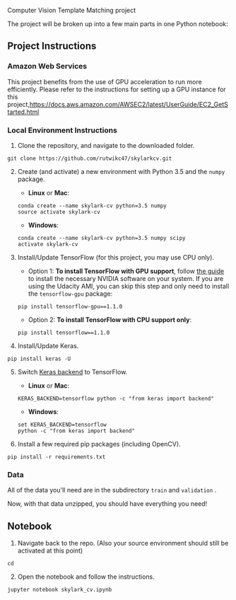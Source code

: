 Computer Vision Template Matching project 

The project will be broken up into a few main parts in one Python notebook:

## Project Instructions


### Amazon Web Services

This project benefits from the use of GPU acceleration to run more efficiently. Please refer to the instructions for setting up a GPU instance for this project,https://docs.aws.amazon.com/AWSEC2/latest/UserGuide/EC2_GetStarted.html


### Local Environment Instructions


1. Clone the repository, and navigate to the downloaded folder.
```
git clone https://github.com/rutwikc47/skylarkcv.git
```

2. Create (and activate) a new environment with Python 3.5 and the `numpy` package.

	- __Linux__ or __Mac__: 
	```
	conda create --name skylark-cv python=3.5 numpy
	source activate skylark-cv
	```
	- __Windows__: 
	```
	conda create --name skylark-cv python=3.5 numpy scipy
	activate skylark-cv
	```

3. Install/Update TensorFlow (for this project, you may use CPU only).
	- Option 1: __To install TensorFlow with GPU support__, follow [the guide](https://www.tensorflow.org/install/) to install the necessary NVIDIA software on your system.  If you are using the Udacity AMI, you can skip this step and only need to install the `tensorflow-gpu` package:
	```
	pip install tensorflow-gpu==1.1.0
	```
	- Option 2: __To install TensorFlow with CPU support only__:
	```
	pip install tensorflow==1.1.0
	```

4. Install/Update Keras.
 ```
pip install keras -U
```

5. Switch [Keras backend](https://keras.io/backend/) to TensorFlow.
	- __Linux__ or __Mac__: 
	```
	KERAS_BACKEND=tensorflow python -c "from keras import backend"
	```
	- __Windows__: 
	```
	set KERAS_BACKEND=tensorflow
	python -c "from keras import backend"
	```

6. Install a few required pip packages (including OpenCV).
```
pip install -r requirements.txt
```


### Data

All of the data you'll need are in the subdirectory `train` and `validation` .

Now, with that data unzipped, you should have everything you need!

## Notebook

1. Navigate back to the repo. (Also your source environment should still be activated at this point)
```shell
cd
```

2. Open the notebook and follow the instructions.
```shell
jupyter notebook skylark_cv.ipynb
```

